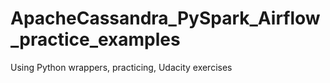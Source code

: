 # ApacheCassandra_PySpark_Airflow_practice_examples
Using Python wrappers, practicing, Udacity exercises
